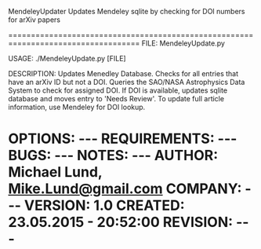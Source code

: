  MendeleyUpdater
Updates Mendeley sqlite by checking for DOI numbers for arXiv papers

===================================================================================
 FILE: MendeleyUpdate.py

 USAGE: ./MendeleyUpdate.py [FILE]

 DESCRIPTION: Updates Menedley Database.
 Checks for all entries that have an arXiv ID but not a DOI.
 Queries the SAO/NASA Astrophysics Data System to check for assigned DOI.
 If DOI is available, updates sqlite database and moves entry to 'Needs Review'.
 To update full article information, use Mendeley for DOI lookup.

 OPTIONS: ---
 REQUIREMENTS: ---
 BUGS: ---
 NOTES: ---
 AUTHOR: Michael Lund, Mike.Lund@gmail.com
 COMPANY: ---
 VERSION: 1.0
 CREATED: 23.05.2015 - 20:52:00
 REVISION: ---
===================================================================================
